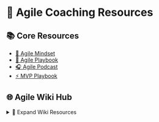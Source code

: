 # 🚀 Agile Coaching Resources

## 📚 Core Resources
- [📘 Agile Mindset](https://github.com/maifors/agile/blob/main/Agile%20Mindset.md)
- [📖 Agile Playbook](https://github.com/maifors/agile/blob/main/Agile%20Coach%20Playbook.md)
- [🎧 Agile Podcast](https://github.com/maifors/agile/blob/main/%F0%9F%93%98%20Podiobook%20DX%20(Digital%20Transformation)%20Done%20Right.md)
- [⚡ MVP Playbook](https://github.com/maifors/agile/blob/main/MVP%20playbook.md)

## 🌐 Agile Wiki Hub
<details>
<summary>📂 Expand Wiki Resources</summary>

### Coaching Essentials
- [📋 Coaching Playbook](https://github.com/maifors/agile/wiki/Agile-Coach-Playbook)
- [🗓️ Coaching Plan](https://github.com/maifors/agile/wiki/Coaching-Plan)

### Specialized Playbooks
| Playbook | Focus Area |
|----------|------------|
| [1. Enterprise Transformation](https://github.com/maifors/agile/wiki/Playbook-1:-Enterprise-Agile-Transformation) | Large-scale organizational change |
| [2. Leadership Agility](https://github.com/maifors/agile/wiki/Playbook-2:-Leadership-Agility-&-Executive-Coaching) | Executive coaching & decision-making |
| [3. Framework Scaling](https://github.com/maifors/agile/wiki/Playbook-3:-Scaling-Agile-Framework-Implementation) | SAFe/LeSS implementation strategies |
| [4. Value Stream Optimization](https://github.com/maifors/agile/wiki/Playbook-4:-Value-Stream-Identification-&-Optimization) | Process improvement techniques |
| [5. Product Innovation](https://github.com/maifors/agile/wiki/Playbook-5:-Product-Discovery-&-Innovation-Coaching) | Discovery & innovation frameworks |
</details>

